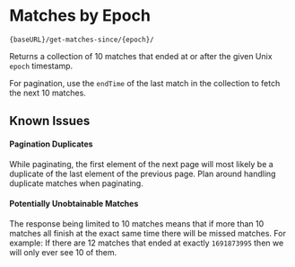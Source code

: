 # Matches by Epoch

```
{baseURL}/get-matches-since/{epoch}/
```

Returns a collection of 10 matches that ended at or after the given Unix `epoch` timestamp.

For pagination, use the `endTime` of the last match in the collection to fetch the next 10 matches.

## Known Issues

#### Pagination Duplicates

While paginating, the first element of the next page will most likely be a duplicate of the last element of the previous page. Plan around handling duplicate matches when paginating.

#### Potentially Unobtainable Matches

The response being limited to 10 matches means that if more than 10 matches all finish at the exact same time there will be missed matches. For example: If there are 12 matches that ended at exactly `1691873995` then we will only ever see 10 of them.
